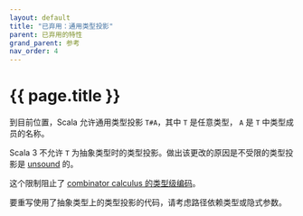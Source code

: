 ```yaml
---
layout: default
title: "已弃用：通用类型投影"
parent: 已弃用的特性
grand_parent: 参考
nav_order: 4
---
```


# {{ page.title }}

到目前位置，Scala 允许通用类型投影 `T#A`，其中 `T` 是任意类型，
`A` 是 `T` 中类型成员的名称。

Scala 3 不允许 `T` 为抽象类型时的类型投影。做出该更改的原因是不受限的类型投影是 
[unsound](https://github.com/lampepfl/dotty/issues/1050) 的。

这个限制阻止了 [combinator calculus 的类型级编码](https://michid.wordpress.com/2010/01/29/scala-type-level-encoding-of-the-ski-calculus/)。

要重写使用了抽象类型上的类型投影的代码，请考虑路径依赖类型或隐式参数。

